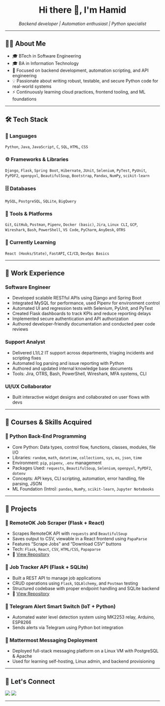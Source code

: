 <h1 align="center">Hi there 👋, I'm Hamid</h1>
<p align="center"><i>Backend developer | Automation enthusiast | Python specialist</i></p>

---

## 🧑‍💻 About Me

- 🎓 BTech in Software Engineering
- 🎓 BA in Information Technology 
- 🧠 Focused on backend development, automation scripting, and API engineering
- 💡 Passionate about writing robust, testable, and secure Python code for real-world systems
- ⚡ Continuously learning cloud practices, frontend tooling, and ML foundations

---

## 🛠️ Tech Stack

### 🧩 Languages
`Python`, `Java`, `JavaScript`, `C`, `SQL`, `HTML`, `CSS`

### ⚙️ Frameworks & Libraries
`Django`, `Flask`, `Spring Boot`, `Hibernate`, `JUnit`, `Selenium`, `PyTest`, `PyUnit`, `PyPDF2`, `openpyxl`, `BeautifulSoup`, `Bootstrap`, `Pandas`, `NumPy`, `scikit-learn`

### 🗄️ Databases
`MySQL`, `PostgreSQL`, `SQLite`, `BigQuery`

### 🧪 Tools & Platforms
`Git`, `GitHub`, `Postman`, `Pipenv`, `Docker (basic)`, `Jira`, `Linux CLI`, `GCP`, `Wireshark`, `Bash`, `PowerShell`, `VS Code`, `PyCharm`, `AnyDesk`, `OTRS`

### 🚀 Currently Learning
`React (Hooks/State)`, `FastAPI`, `CI/CD`, `DevOps Basics`

---

## 💼 Work Experience

### Software Engineer 
- Developed scalable RESTful APIs using Django and Spring Boot
- Integrated MySQL for performance, used Pipenv for environment control
- Automated UI and regression tests with Selenium, PyUnit, and PyTest
- Created Flask dashboards to track KPIs and reduce reporting delays
- Implemented secure authentication and API authorization
- Authored developer-friendly documentation and conducted peer code reviews

### Support Analyst 
- Delivered L1/L2 IT support across departments, triaging incidents and scripting fixes
- Automated log parsing and issue reporting with Python
- Authored and updated internal knowledge base documents
- Tools: Jira, OTRS, Bash, PowerShell, Wireshark, MFA systems, CLI

### UI/UX Collaborator 
- Built interactive widget designs and collaborated on user flows with devs

---

## 🔬 Courses & Skills Acquired

### 📘 Python Back-End Programming 
- Core Python: Data types, control flow, functions, classes, modules, file I/O
- Libraries: `random`, `math`, `datetime`, `collections`, `sys`, `os`, `json`, `time`
- Environment: `pip`, `pipenv`, `.env` management
- Packages Used: `requests`, `BeautifulSoup`, `Selenium`, `openpyxl`, `PyPDF2`, `dotenv`
- Concepts: API keys, CLI scripting, automation, error handling, file parsing, JSON
- ML Foundation (Intro): `pandas`, `NumPy`, `scikit-learn`, `Jupyter Notebooks`

---

## 🚀 Projects

### 📌 RemoteOK Job Scraper (Flask + React)
- Scrapes RemoteOK API with `requests` and `BeautifulSoup`
- Saves output to CSV, viewable in a React frontend using `PapaParse`
- Features “Scrape Jobs” and “Download CSV” buttons
- Tech: `Flask`, `React`, `CSV`, `HTML/CSS`, `Papaparse`
- 🔗 [View Repository](https://github.com/The6ixDev/remoteok-job-scraper)

### 📌 Job Tracker API (Flask + SQLite)
- Built a REST API to manage job applications
- CRUD operations using `Flask`, `SQLAlchemy`, and `Postman` testing
- Structured codebase with proper endpoint handling and SQLite backend
- 🔗 [View Repository](https://github.com/The6ixDev/job-tracker-api)

### 📌 Telegram Alert Smart Switch (IoT + Python)
- Automated water level detection system using MK2253 relay, Arduino, ESP8266
- Sends alerts via Telegram using Python bot integration

### 📌 Mattermost Messaging Deployment
- Deployed full-stack messaging platform on a Linux VM with PostgreSQL & Apache
- Used for learning self-hosting, Linux admin, and backend provisioning

---

## 🤝 Let's Connect

<p align="left">
  <a href="https://github.com/The6ixDev" target="_blank"><img src="https://img.shields.io/badge/GitHub-%23121011.svg?style=flat-square&logo=github&logoColor=white"/></a>
  <a href="mailto:hamidjalouee@gmail.com"><img src="https://img.shields.io/badge/Gmail-D14836?style=flat-square&logo=gmail&logoColor=white"/></a>
</p>

---
